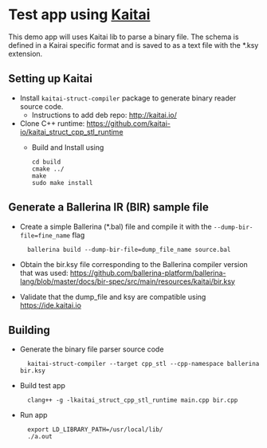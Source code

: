# Test app using [Kaitai](http://kaitai.io/)

This demo app will uses Kaitai lib to parse a binary file. The schema is defined in a Kairai specific format and is saved to as a text file with the *.ksy extension.

## Setting up Kaitai
* Install `kaitai-struct-compiler` package to generate binary reader source code.
  * Instructions to add deb repo: http://kaitai.io/
* Clone C++ runtime: https://github.com/kaitai-io/kaitai_struct_cpp_stl_runtime
  * Build and Install using
 
        cd build
        cmake ../
        make
        sudo make install

## Generate a Ballerina IR (BIR) sample file
* Create a simple Ballerina (*.bal) file and compile it with the `--dump-bir-file=fine_name` flag
 
        ballerina build --dump-bir-file=dump_file_name source.bal 
* Obtain the bir.ksy file corresponding to the Ballerina compiler version that was used: https://github.com/ballerina-platform/ballerina-lang/blob/master/docs/bir-spec/src/main/resources/kaitai/bir.ksy
* Validate that the dump_file and ksy are compatible using https://ide.kaitai.io

## Building
* Generate the binary file parser source code
  
        kaitai-struct-compiler --target cpp_stl --cpp-namespace ballerina bir.ksy
* Build test app
 
        clang++ -g -lkaitai_struct_cpp_stl_runtime main.cpp bir.cpp 
* Run app
 
        export LD_LIBRARY_PATH=/usr/local/lib/
        ./a.out